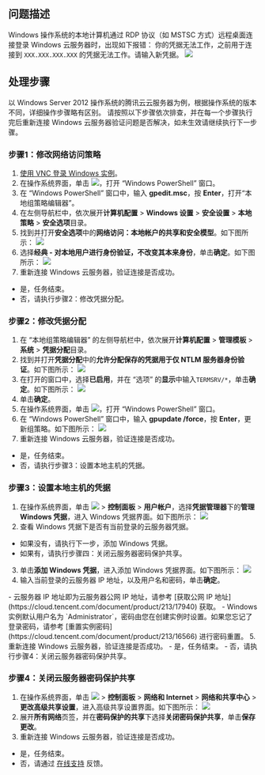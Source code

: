 ## 问题描述

Windows 操作系统的本地计算机通过 RDP 协议（如 MSTSC 方式）远程桌面连接登录 Windows 云服务器时，出现如下报错：
你的凭据无法工作，之前用于连接到 `XXX.XXX.XXX.XXX` 的凭据无法工作。请输入新凭据。
![](https://main.qcloudimg.com/raw/74c6302cc36d82e5add5d9ea872d4572.png)

## 处理步骤

<dx-alert infotype="explain" title="">
以 Windows Server 2012 操作系统的腾讯云云服务器为例，根据操作系统的版本不同，详细操作步骤略有区别。
请按照以下步骤依次排查，并在每一个步骤执行完后重新连接 Windows 云服务器验证问题是否解决，如未生效请继续执行下一步骤。
</dx-alert>



### 步骤1：修改网络访问策略
1. [使用 VNC 登录 Windows 实例](https://cloud.tencent.com/document/product/213/35704)。
2. 在操作系统界面，单击 <img src="https://main.qcloudimg.com/raw/f0c84862ef30956c201c3e7c85a26eec.png" style="margin: 0;">，打开 “Windows PowerShell” 窗口。
3. 在 “Windows PowerShell” 窗口中，输入 **gpedit.msc**，按 **Enter**，打开“本地组策略编辑器”。
4. 在左侧导航栏中，依次展开**计算机配置** > **Windows 设置** > **安全设置** > **本地策略** > **安全选项**目录。
5. 找到并打开**安全选项**中的**网络访问：本地帐户的共享和安全模型**。如下图所示：
![](https://main.qcloudimg.com/raw/183e8050ea081cb4634f0d3b8ef90d0a.png)
6. 选择**经典 - 对本地用户进行身份验证，不改变其本来身份**，单击**确定**。如下图所示：
![](https://main.qcloudimg.com/raw/51dd491d451560dd0d963fb35335405e.png)
7. 重新连接 Windows 云服务器，验证连接是否成功。
 - 是，任务结束。
 - 否，请执行步骤2：修改凭据分配。

### 步骤2：修改凭据分配
1. 在 “本地组策略编辑器” 的左侧导航栏中，依次展开**计算机配置** > **管理模板** > **系统** > **凭据分配**目录。
2. 找到并打开**凭据分配**中的**允许分配保存的凭据用于仅 NTLM 服务器身份验证**。如下图所示：
![](https://main.qcloudimg.com/raw/10eeb0291b2a4fd91c316c39b523370d.png)
3. 在打开的窗口中，选择**已启用**，并在 “选项” 的**显示**中输入`TERMSRV/*`，单击**确定**。如下图所示：
![](https://main.qcloudimg.com/raw/98ae861b892233e481d5c52f89ccb333.png)
4. 单击**确定**。
5. 在操作系统界面，单击 <img src="https://main.qcloudimg.com/raw/f0c84862ef30956c201c3e7c85a26eec.png" style="margin: 0;">，打开 “Windows PowerShell” 窗口。
6. 在 “Windows PowerShell” 窗口中，输入 **gpupdate /force**，按 **Enter**，更新组策略。如下图所示：
![](https://main.qcloudimg.com/raw/077166adce1756333626312a0d3531cc.png)
7. 重新连接 Windows 云服务器，验证连接是否成功。
 - 是，任务结束。
 - 否，请执行步骤3：设置本地主机的凭据。

### 步骤3：设置本地主机的凭据
1. 在操作系统界面，单击 <img src="https://main.qcloudimg.com/raw/87d894e564b7e837d9f478298cf2e292.png" style="margin: 0;"> >  **控制面板** > **用户帐户**，选择**凭据管理器**下的**管理 Windows 凭据**，进入 Windows 凭据界面。如下图所示：
![](https://main.qcloudimg.com/raw/32f4e4d6ec88ddea583cf452b830e597.png)
2. 查看 Windows 凭据下是否有当前登录的云服务器凭据。
 - 如果没有，请执行下一步，添加 Windows 凭据。
 - 如果有，请执行步骤四：关闭云服务器密码保护共享。
3. 单击**添加 Windows 凭据**，进入添加 Windows 凭据界面。如下图所示：
![](https://main.qcloudimg.com/raw/724a1b20fe2560f2c047082c32f18161.png)
4. 输入当前登录的云服务器 IP 地址，以及用户名和密码，单击**确定**。
<dx-alert infotype="explain" title="">
- 云服务器 IP 地址即为云服务器公网 IP 地址，请参考 [获取公网 IP 地址](https://cloud.tencent.com/document/product/213/17940) 获取。
- Windows 实例默认用户名为 `Administrator`，密码由您在创建实例时设置。如果您忘记了登录密码，请参考 [重置实例密码](https://cloud.tencent.com/document/product/213/16566) 进行密码重置。
</dx-alert>
5. 重新连接 Windows 云服务器，验证连接是否成功。
 - 是，任务结束。
 - 否，请执行步骤4：关闭云服务器密码保护共享。


### 步骤4：关闭云服务器密码保护共享
1. 在操作系统界面，单击 <img src="https://main.qcloudimg.com/raw/87d894e564b7e837d9f478298cf2e292.png" style="margin: 0;"> >  **控制面板** > **网络和 Internet** > **网络和共享中心** > **更改高级共享设置**，进入高级共享设置界面。如下图所示：
![](https://main.qcloudimg.com/raw/cc6b96db18a04e3e4c16f953df362b62.png)
2. 展开**所有网络**页签，并在**密码保护的共享**下选择**关闭密码保护共享**，单击**保存更改**。
3. 重新连接 Windows 云服务器，验证连接是否成功。
 - 是，任务结束。
 - 否，请通过 [在线支持](https://cloud.tencent.com/online-service?from=doc_213) 反馈。


